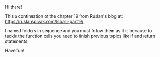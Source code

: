 Hi there!

This a continuation of the chapter 19 from Ruslan's blog at: https://ruslanspivak.com/lsbasi-part19/

I named folders in sequence and you must follow them as it is because to tackle the function calls
you need to finish previous topics like if and return statements.

Have fun!